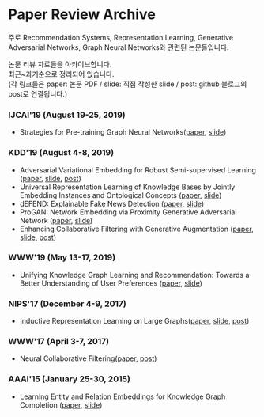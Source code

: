 # Paper Review Archive

주로 Recommendation Systems, Representation Learning, Generative Adversarial Networks, Graph Neural Networks와 관련된 논문들입니다.

논문 리뷰 자료들을 아카이브합니다.  
최근~과거순으로 정리되어 있습니다.  
(각 링크들은 paper: 논문 PDF / slide: 직접 작성한 slide / post: github 블로그의 post로 연결됩니다.)

### IJCAI'19 (August 19-25, 2019)
- Strategies for Pre-training Graph Neural Networks([paper](https://arxiv.org/abs/1905.12265), [slide](https://github.com/cheon-research/paper_reviw_archive/blob/master/201020_Pretraining_GNN_cheon.pdf))

### KDD'19 (August 4-8, 2019) 
- Adversarial Variational Embedding for Robust Semi-supervised Learning ([paper](https://arxiv.org/abs/1905.02361), [slide](https://github.com/cheon-research/paper_reviw_archive/blob/master/200602_AVAE_cheon.pdf), [post](https://cheon-research.github.io/2020/06/19/AVAE))
- Universal Representation Learning of Knowledge Bases by Jointly Embedding Instances and Ontological Concepts ([paper](http://web.cs.ucla.edu/~yzsun/papers/2019_KDD_JOIE.pdf), [slide](https://github.com/cheon-research/paper_reviw_archive/blob/master/200512_JOIE_cheon.pdf))
- dEFEND: Explainable Fake News Detection ([paper](http://pike.psu.edu/publications/kdd19.pdf), [slide](https://github.com/cheon-research/paper_reviw_archive/blob/master/200410_dEFEND_cheon.pdf))
- ProGAN: Network Embedding via Proximity Generative Adversarial Network ([paper](https://dl.acm.org/doi/abs/10.1145/3292500.3330866), [slide](https://github.com/cheon-research/paper_reviw_archive/blob/master/200331_ProGAN_cheon.pdf))
- Enhancing Collaborative Filtering with Generative Augmentation ([paper](https://dl.acm.org/doi/10.1145/3292500.3330873), [slide](https://github.com/cheon-research/paper_reviw_archive/blob/master/200331_AugCF_cheon.pdf), [post](https://cheon-research.github.io/2020/08/04/AugCF))
  
### WWW'19 (May 13-17, 2019)
- Unifying Knowledge Graph Learning and Recommendation: Towards a Better Understanding of User Preferences ([paper](https://arxiv.org/abs/1902.06236), [slide](https://github.com/cheon-research/paper_reviw_archive/blob/master/200331_KTUP_cheon.pdf))  
  
### NIPS'17 (December 4-9, 2017)
- Inductive Representation Learning on Large Graphs([paper](https://arxiv.org/abs/1706.02216), [slide](https://github.com/cheon-research/paper_reviw_archive/blob/master/200922_GraphSAGE_cheon.pdf), [post](https://cheon-research.github.io/2020/09/25/GraphSAGE))  
  
### WWW'17 (April 3-7, 2017)
- Neural Collaborative Filtering([paper](https://arxiv.org/abs/1708.05031), [post](https://cheon-research.github.io/2020/07/01/NCF))  

### AAAI'15 (January 25-30, 2015)
- Learning Entity and Relation Embeddings for Knowledge Graph Completion ([paper](https://www.aaai.org/ocs/index.php/AAAI/AAAI15/paper/viewFile/9571/9523), [slide](https://github.com/cheon-research/paper_reviw_archive/blob/master/200331_TransR_cheon.pdf))
